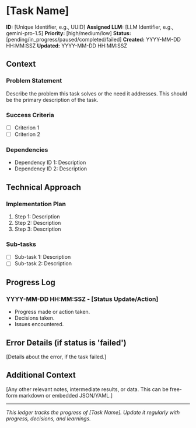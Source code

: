 # [Task Name]

**ID:** [Unique Identifier, e.g., UUID]
**Assigned LLM:** [LLM Identifier, e.g., gemini-pro-1.5]
**Priority:** [high/medium/low]
**Status:** [pending/in_progress/paused/completed/failed]
**Created:** YYYY-MM-DD HH:MM:SSZ
**Updated:** YYYY-MM-DD HH:MM:SSZ

## Context

### Problem Statement
Describe the problem this task solves or the need it addresses. This should be the primary description of the task.

### Success Criteria
- [ ] Criterion 1
- [ ] Criterion 2

### Dependencies
- Dependency ID 1: Description
- Dependency ID 2: Description

## Technical Approach

### Implementation Plan
1. Step 1: Description
2. Step 2: Description
3. Step 3: Description

### Sub-tasks
- [ ] Sub-task 1: Description
- [ ] Sub-task 2: Description

## Progress Log

### YYYY-MM-DD HH:MM:SSZ - [Status Update/Action]
- Progress made or action taken.
- Decisions taken.
- Issues encountered.

## Error Details (if status is 'failed')
[Details about the error, if the task failed.]

## Additional Context
[Any other relevant notes, intermediate results, or data. This can be free-form markdown or embedded JSON/YAML.]

---

*This ledger tracks the progress of [Task Name]. Update it regularly with progress, decisions, and learnings.*

